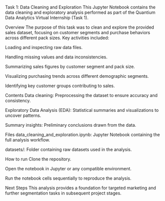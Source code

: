 Task 1: Data Cleaning and Exploration
This Jupyter Notebook contains the data cleaning and exploratory analysis performed as part of the Quantium Data Analytics Virtual Internship (Task 1).

Overview
The purpose of this task was to clean and explore the provided sales dataset, focusing on customer segments and purchase behaviors across different pack sizes. Key activities included:

Loading and inspecting raw data files.

Handling missing values and data inconsistencies.

Summarizing sales figures by customer segment and pack size.

Visualizing purchasing trends across different demographic segments.

Identifying key customer groups contributing to sales.

Contents
Data cleaning: Preprocessing the dataset to ensure accuracy and consistency.

Exploratory Data Analysis (EDA): Statistical summaries and visualizations to uncover patterns.

Summary insights: Preliminary conclusions drawn from the data.

Files
data_cleaning_and_exploration.ipynb: Jupyter Notebook containing the full analysis workflow.

datasets/: Folder containing raw datasets used in the analysis.

How to run
Clone the repository.

Open the notebook in Jupyter or any compatible environment.

Run the notebook cells sequentially to reproduce the analysis.

Next Steps
This analysis provides a foundation for targeted marketing and further segmentation tasks in subsequent project stages.
